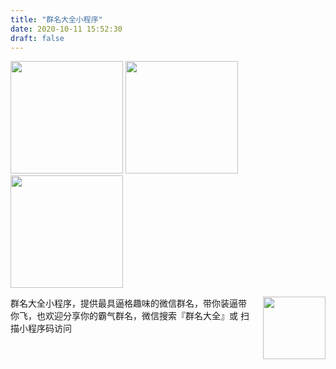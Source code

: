 ```yaml
---
title: "群名大全小程序"
date: 2020-10-11 15:52:30
draft: false
---
```


<div class="photos-row">
  <img src="../images/e6c9d24egy1gzybra1lyij20n01au3zo.jpg" width="180" />
  <img src="../images/e6c9d24egy1gzybr9pqndj20n01al3zo.jpg" width="180" />
  <img src="../images/e6c9d24egy1gzybr99u30j20n01ajq3g.jpg" width="180" />
</div>
<div><p style="float: right; margin-left: 20px">
 <img src="../images/e6c9d24egy1gzybvcc9xsj2076076749.jpg" width="100" />
</p>
</div>

群名大全小程序，提供最具逼格趣味的微信群名，带你装逼带你飞，也欢迎分享你的霸气群名，微信搜索『群名大全』或 扫描小程序码访问
